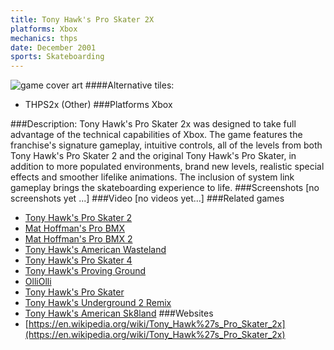 ```yaml
---
title: Tony Hawk's Pro Skater 2X
platforms: Xbox
mechanics: thps
date: December 2001
sports: Skateboarding
---
```

![game cover art](//images.igdb.com/igdb/image/upload/t_cover_big/ovv7t3mh8jhhglxwgc4j.jpg "Logo Title Text 1")
####Alternative tiles:
* THPS2x (Other)
###Platforms
Xbox

###Description:
Tony Hawk's Pro Skater 2x was designed to take full advantage of the technical capabilities of Xbox. The game features the franchise's signature gameplay, intuitive controls, all of the levels from both Tony Hawk's Pro Skater 2 and the original Tony Hawk's Pro Skater, in addition to more populated environments, brand new levels, realistic special effects and smoother lifelike animations. The inclusion of system link gameplay brings the skateboarding experience to life.
###Screenshots
[no screenshots yet ...]
###Video
[no videos yet...]
###Related games
* [Tony Hawk's Pro Skater 2](/games/tony-hawk-s-pro-skater-2-913/)
* [Mat Hoffman's Pro BMX](/games/mat-hoffman-s-pro-bmx-3994/)
* [Mat Hoffman's Pro BMX 2](/games/mat-hoffman-s-pro-bmx-2-3993/)
* [Tony Hawk's American Wasteland](/games/tony-hawk-s-american-wasteland-7219/)
* [Tony Hawk's Pro Skater 4](/games/tony-hawk-s-pro-skater-4-915/)
* [Tony Hawk's Proving Ground](/games/tony-hawk-s-proving-ground-2700/)
* [OlliOlli](/games/olliolli-7768/)
* [Tony Hawk's Pro Skater](/games/tony-hawk-s-pro-skater-6692/)
* [Tony Hawk's Underground 2 Remix](/games/tony-hawks-underground-2-remix-22311/)
* [Tony Hawk's American Sk8land](/games/tony-hawk-s-american-sk8land-6643/)
###Websites
* [https://en.wikipedia.org/wiki/Tony_Hawk%27s_Pro_Skater_2x](https://en.wikipedia.org/wiki/Tony_Hawk%27s_Pro_Skater_2x)
